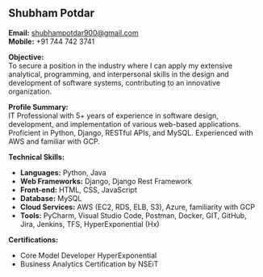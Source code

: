 ## Shubham Potdar

**Email:** shubhampotdar900@gmail.com  
**Mobile:** +91 744 742 3741  

**Objective:**  
To secure a position in the industry where I can apply my extensive analytical, programming, and interpersonal skills in the design and development of software systems, contributing to an innovative organization.

**Profile Summary:**  
IT Professional with 5+ years of experience in software design, development, and implementation of various web-based applications. Proficient in Python, Django, RESTful APIs, and MySQL. Experienced with AWS and familiar with GCP.

**Technical Skills:**
- **Languages:** Python, Java
- **Web Frameworks:** Django, Django Rest Framework
- **Front-end:** HTML, CSS, JavaScript
- **Database:** MySQL
- **Cloud Services:** AWS (EC2, RDS, ELB, S3), Azure, familiarity with GCP
- **Tools:** PyCharm, Visual Studio Code, Postman, Docker, GIT, GitHub, Jira, Jenkins, TFS, HyperExponential (Hx)

**Certifications:**
- Core Model Developer HyperExponential
- Business Analytics Certification by NSEiT


<!---
shubhampotdar17/shubhampotdar17 is a ✨ special ✨ repository because its `README.md` (this file) appears on your GitHub profile.
You can click the Preview link to take a look at your changes.
--->
